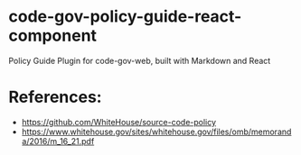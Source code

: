 # code-gov-policy-guide-react-component
Policy Guide Plugin for code-gov-web, built with Markdown and React

# References:
 - https://github.com/WhiteHouse/source-code-policy
 - https://www.whitehouse.gov/sites/whitehouse.gov/files/omb/memoranda/2016/m_16_21.pdf
